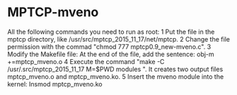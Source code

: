 # MPTCP-mveno

All the following commands you need to run as root:
1	Put the file in the mptcp directory, like /usr/src/mptcp_2015_11_17/net/mptcp.
2	Change the file permission  with the commad  "chmod  777 mptcp0.9_new-mveno.c".
3	Modify the Makefile file:
      At the end of the file, add the sentence:
      obj-m +=mptcp_mveno.o
4	 Execute the command "make -C /usr/.src/mptcp_2015_11_17 M=$PWD modules ". It creates two output files mptcp_mveno.o and mptcp_mveno.ko.
5	Insert the mveno module into the kernel: Insmod mptcp_mveno.ko
